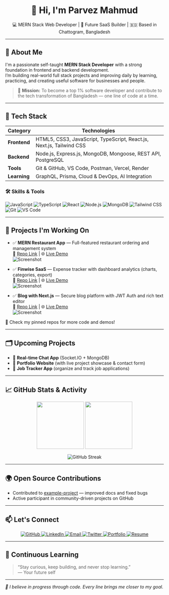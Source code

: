 <h1 align="center">👋 Hi, I'm Parvez Mahmud</h1>

<p align="center">
  💻 MERN Stack Web Developer | 🚀 Future SaaS Builder | 🇧🇩 Based in Chattogram, Bangladesh
</p>

---

## 🧠 About Me

I'm a passionate self-taught **MERN Stack Developer** with a strong foundation in frontend and backend development.  
I’m building real-world full stack projects and improving daily by learning, practicing, and creating useful software for businesses and people.

> 🎯 **Mission:** To become a top 1% software developer and contribute to the tech transformation of Bangladesh — one line of code at a time.

---

## 🔧 Tech Stack

| Category     | Technologies |
|--------------|--------------|
| **Frontend** | HTML5, CSS3, JavaScript, TypeScript, React.js, Next.js, Tailwind CSS |
| **Backend**  | Node.js, Express.js, MongoDB, Mongoose, REST API, PostgreSQL |
| **Tools**    | Git & GitHub, VS Code, Postman, Vercel, Render |
| **Learning** | GraphQL, Prisma, Cloud & DevOps, AI Integration |

### 🛠 Skills & Tools  
<p>
  <img alt="JavaScript" src="https://img.shields.io/badge/JavaScript-F7DF1E?style=for-the-badge&logo=javascript&logoColor=black" />
  <img alt="TypeScript" src="https://img.shields.io/badge/TypeScript-3178C6?style=for-the-badge&logo=typescript&logoColor=white" />
  <img alt="React" src="https://img.shields.io/badge/React-61DAFB?style=for-the-badge&logo=react&logoColor=black" />
  <img alt="Node.js" src="https://img.shields.io/badge/Node.js-339933?style=for-the-badge&logo=node.js&logoColor=white" />
  <img alt="MongoDB" src="https://img.shields.io/badge/MongoDB-4EA94B?style=for-the-badge&logo=mongodb&logoColor=white" />
  <img alt="Tailwind CSS" src="https://img.shields.io/badge/Tailwind_CSS-06B6D4?style=for-the-badge&logo=tailwind-css&logoColor=white" />
  <img alt="Git" src="https://img.shields.io/badge/Git-F05032?style=for-the-badge&logo=git&logoColor=white" />
  <img alt="VS Code" src="https://img.shields.io/badge/VS_Code-007ACC?style=for-the-badge&logo=visual-studio-code&logoColor=white" />
</p>

---

## 📂 Projects I'm Working On

- ✅ **MERN Restaurant App** — Full-featured restaurant ordering and management system  
  🔗 [Repo Link](https://github.com/ParvezMah/mernstaurantapp) | 🌐 [Live Demo](https://your-demo-url.com)  
  ![Screenshot](https://your-image-link.com/screenshot1.png)

- ✅ **Finwise SaaS** — Expense tracker with dashboard analytics (charts, categories, export)  
  🔗 [Repo Link](https://github.com/ParvezMah/finwise) | 🌐 [Live Demo](https://your-demo-url.com)  
  ![Screenshot](https://your-image-link.com/screenshot2.png)

- ✅ **Blog with Next.js** — Secure blog platform with JWT Auth and rich text editor  
  🔗 [Repo Link](https://github.com/ParvezMah/blog-nextjs) | 🌐 [Live Demo](https://your-demo-url.com)  
  ![Screenshot](https://your-image-link.com/screenshot3.png)

📌 Check my pinned repos for more code and demos!

---

## 🗂️ Upcoming Projects

- 🚧 **Real-time Chat App** (Socket.IO + MongoDB)  
- 🚀 **Portfolio Website** (with live project showcase & contact form)  
- 🧾 **Job Tracker App** (organize and track job applications)  

---

## 📈 GitHub Stats & Activity

<p align="center">
  <img src="https://github-readme-stats.vercel.app/api?username=ParvezMah&show_icons=true&theme=radical" height="150" />
  <img src="https://github-readme-stats.vercel.app/api/top-langs/?username=ParvezMah&layout=compact&theme=radical" height="150" />
</p>

<p align="center">
  <img src="https://streak-stats.demolab.com?user=ParvezMah&theme=radical" alt="GitHub Streak" />
</p>

---

## 🌍 Open Source Contributions

- Contributed to [example-project](https://github.com/example/project) — improved docs and fixed bugs  
- Active participant in community-driven projects on GitHub  

---

## 📫 Let's Connect

<p align="center">
  <a href="https://github.com/ParvezMah" target="_blank" rel="noopener noreferrer">
    <img alt="GitHub" src="https://img.shields.io/badge/GitHub-181717?style=for-the-badge&logo=github&logoColor=white" />
  </a>
  <a href="https://linkedin.com/in/yourlinkedin" target="_blank" rel="noopener noreferrer">
    <img alt="LinkedIn" src="https://img.shields.io/badge/LinkedIn-0A66C2?style=for-the-badge&logo=linkedin&logoColor=white" />
  </a>
  <a href="mailto:parvezmahmudaa100@gmail.com" target="_blank" rel="noopener noreferrer">
    <img alt="Email" src="https://img.shields.io/badge/Email-D14836?style=for-the-badge&logo=gmail&logoColor=white" />
  </a>
  <a href="https://twitter.com/yourtwitterhandle" target="_blank" rel="noopener noreferrer">
    <img alt="Twitter" src="https://img.shields.io/badge/Twitter-1DA1F2?style=for-the-badge&logo=twitter&logoColor=white" />
  </a>
  <a href="https://yourportfolio.com" target="_blank" rel="noopener noreferrer">
    <img alt="Portfolio" src="https://img.shields.io/badge/Portfolio-000000?style=for-the-badge&logo=ko-fi&logoColor=white" />
  </a>
  <a href="https://yourdomain.com/ParvezMah-Resume.pdf" target="_blank" rel="noopener noreferrer">
    <img alt="Resume" src="https://img.shields.io/badge/Resume-PDF-red?style=for-the-badge&logo=adobeacrobatreader&logoColor=white" />
  </a>
</p>

---

## 🌱 Continuous Learning

> “Stay curious, keep building, and never stop learning.”  
> — Your future self

---

_🚀 I believe in progress through code. Every line brings me closer to my goal._
